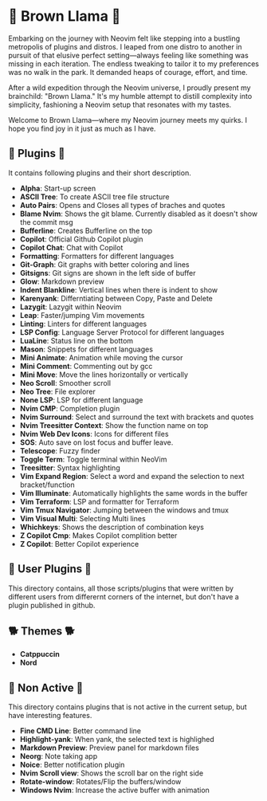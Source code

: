 # 🦙 Brown Llama 🦙

Embarking on the journey with Neovim felt like stepping into a bustling metropolis of plugins and distros. I leaped from one distro to another in pursuit of that elusive perfect setting—always feeling like something was missing in each iteration. The endless tweaking to tailor it to my preferences was no walk in the park. It demanded heaps of courage, effort, and time.

After a wild expedition through the Neovim universe, I proudly present my brainchild: "Brown Llama." It's my humble attempt to distill complexity into simplicity, fashioning a Neovim setup that resonates with my tastes.

Welcome to Brown Llama—where my Neovim journey meets my quirks. I hope you find joy in it just as much as I have.

## 🦙 Plugins 🦙

It contains following plugins and their short description.

- **Alpha**: Start-up screen
- **ASCII Tree**: To create ASCII tree file structure
- **Auto Pairs**: Opens and Closes all types of braches and quotes
- **Blame Nvim**: Shows the git blame. Currently disabled as it doesn't show the commit msg
- **Bufferline**: Creates Bufferline on the top
- **Copilot**: Official Github Copilot plugin
- **Copilot Chat**: Chat with Copilot
- **Formatting**: Formatters for different languages
- **Git-Graph**: Git graphs with better coloring and lines
- **Gitsigns**: Git signs are shown in the left side of buffer
- **Glow**: Markdown preview
- **Indent Blankline**: Vertical lines when there is indent to show
- **Karenyank**: Differntiating between Copy, Paste and Delete
- **Lazygit**: Lazygit within Neovim
- **Leap**: Faster/jumping Vim movements
- **Linting**: Linters for different languages
- **LSP Config**: Language Server Protocol for different languages
- **LuaLine**: Status line on the bottom
- **Mason**: Snippets for different languages
- **Mini Animate**: Animation while moving the cursor
- **Mini Comment**: Commenting out by gcc
- **Mini Move**: Move the lines horizontally or vertically
- **Neo Scroll**: Smoother scroll
- **Neo Tree**: File explorer
- **None LSP**: LSP for different language
- **Nvim CMP**: Completion plugin
- **Nvim Surround**: Select and surround the text with brackets and quotes
- **Nvim Treesitter Context**: Show the function name on top
- **Nvim Web Dev Icons**: Icons for different files
- **SOS**: Auto save on lost focus and buffer leave.
- **Telescope**: Fuzzy finder
- **Toggle Term**: Toggle terminal within NeoVim
- **Treesitter**: Syntax highlighting
- **Vim Expand Region**: Select a word and expand the selection to next bracket/function
- **Vim Illuminate**: Automatically highlights the same words in the buffer
- **Vim Terraform**: LSP and formatter for Terraform
- **Vim Tmux Navigator**: Jumping between the windows and tmux
- **Vim Visual Multi**: Selecting Multi lines
- **Whichkeys**: Shows the description of combination keys
- **Z Copilot Cmp**: Makes Copilot complition better
- **Z Copilot**: Better Copilot experience

## 🦒 User Plugins 🦒

This directory contains, all those scripts/plugins that were written by different users from differernt corners of the internet, but don't have a plugin published in github.

## 🐕 Themes 🐕

- **Catppuccin**
- **Nord**

## 🐘 Non Active 🐘

This directory contains plugins that is not active in the current setup, but have interesting features.

- **Fine CMD Line**: Better command line
- **Highlight-yank**: When yank, the selected text is highlighed
- **Markdown Preview**: Preview panel for markdown files
- **Neorg**: Note taking app
- **Noice**: Better notification plugin
- **Nvim Scroll view**: Shows the scroll bar on the right side
- **Rotate-window**: Rotates/Flip the buffers/window
- **Windows Nvim**: Increase the active buffer with animation
